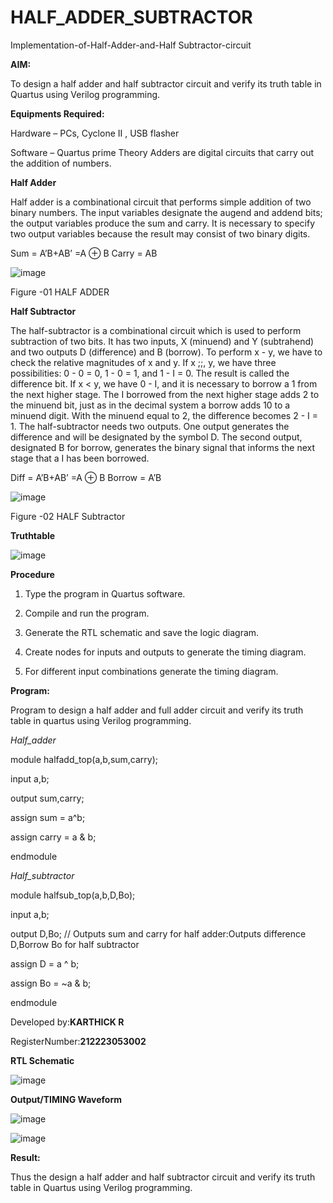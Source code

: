 # HALF_ADDER_SUBTRACTOR

Implementation-of-Half-Adder-and-Half Subtractor-circuit

**AIM:**

To design a half adder and half subtractor circuit and verify its truth table in Quartus using Verilog programming.

**Equipments Required:**

Hardware – PCs, Cyclone II , USB flasher 

Software – Quartus prime Theory Adders are digital circuits that carry out the addition of numbers.

**Half Adder**

Half adder is a combinational circuit that performs simple addition of two binary numbers. The input variables designate the augend and addend bits; the output variables produce the sum and carry. It is necessary to specify two output variables because the result may consist of two binary digits.

Sum = A’B+AB’ =A ⊕ B Carry = AB

![image](https://github.com/naavaneetha/HALF_ADDER_SUBTRACTOR/assets/154305477/bd4a0b2c-cdbc-4184-ab08-81578f121e1f)

Figure -01 HALF ADDER

**Half Subtractor**

The half-subtractor is a combinational circuit which is used to perform subtraction of two bits. It has two inputs, X (minuend) and Y (subtrahend) and two outputs D (difference) and B (borrow). To perform x - y, we have to check the relative magnitudes of x and y. If x ;;, y, we have three possibilities: 0 - 0 = 0, 1 - 0 = 1, and 1 - I = 0. The result is called the difference bit. If x < y, we have 0 - I, and it is necessary to borrow a 1 from the next higher stage. The I borrowed from the next higher stage adds 2 to the minuend bit, just as in the decimal system a borrow adds 10 to a minuend digit. With the minuend equal to 2, the difference becomes 2 - I = 1. The half-subtractor needs two outputs. One output generates the difference and will be designated by the symbol D. The second output, designated B for borrow, generates the binary signal that informs the next stage that a I has been borrowed. 

Diff = A’B+AB’ =A ⊕ B
Borrow = A’B

 ![image](https://github.com/naavaneetha/HALF_ADDER_SUBTRACTOR/assets/154305477/d76b099c-513f-4e7c-843a-e2fd028a531a)

Figure -02 HALF Subtractor

**Truthtable**


![image](https://github.com/user-attachments/assets/2572d6b3-ea1f-4c0a-ba50-6a9837d75937)


**Procedure**

1.	Type the program in Quartus software.

2.	Compile and run the program.

3.	Generate the RTL schematic and save the logic diagram.

4.	Create nodes for inputs and outputs to generate the timing diagram.

5.	For different input combinations generate the timing diagram.


**Program:**

Program to design a half adder and full adder circuit and verify its truth table in quartus using Verilog programming.

*Half_adder*

module halfadd_top(a,b,sum,carry);


input a,b;

output sum,carry; 

 assign sum = a^b;
 
 assign carry = a & b;
 
endmodule

*Half_subtractor*

module halfsub_top(a,b,D,Bo);

input a,b;

output D,Bo; // Outputs sum and carry for half adder:Outputs difference D,Borrow Bo for half subtractor


assign D = a ^ b;

  assign Bo = ~a & b;
  
endmodule

Developed by:**KARTHICK R**

RegisterNumber:**212223053002**

**RTL Schematic**

![image](https://github.com/user-attachments/assets/46516259-efc5-4774-afab-9899ee14db93)



**Output/TIMING Waveform**

![image](https://github.com/user-attachments/assets/f6577472-d509-4bbc-877e-b1bd8f1b9c63)


![image](https://github.com/user-attachments/assets/4e5afc0b-5bf6-4284-b2d5-ed3222647352)

**Result:**

Thus the design a half adder and half subtractor circuit and verify its truth table in Quartus using Verilog programming.
